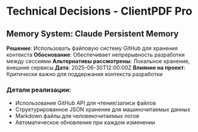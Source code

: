 # Technical Decisions - ClientPDF Pro

## Memory System: Claude Persistent Memory
**Решение**: Использовать файловую систему GitHub для хранения контекста
**Обоснование**: Обеспечивает непрерывность разработки между сессиями
**Альтернативы рассмотрены**: Локальное хранение, внешние сервисы
**Дата**: 2025-06-30T12:00:00Z
**Влияние на проект**: Критически важно для поддержания контекста разработки

### Детали реализации:
- Использование GitHub API для чтения/записи файлов
- Структурированное JSON хранение для машиночитаемых данных
- Markdown файлы для человекочитаемых логов
- Автоматическое обновление при каждом изменении
